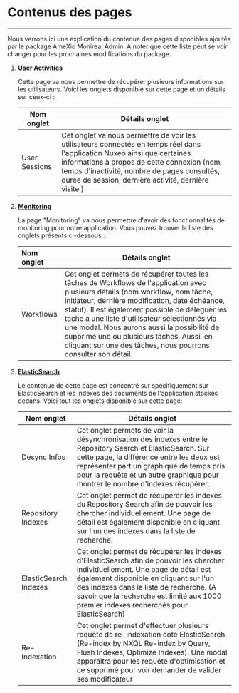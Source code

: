 # Contenus des pages

---

Nous verrons ici une explication du contenue des pages disponibles ajoutés par le package AmeXio Monireal Admin. A noter que cette liste peut se voir changer pour les prochaines modifications du package.

1. <u>**User Activities**</u>

   Cette page va nous permettre de récupérer plusieurs informations sur les utilisateurs. Voici les onglets disponible sur cette page et un détails sur ceux-ci :

   | Nom onglet    | Détails onglet                                               |
   | ------------- | ------------------------------------------------------------ |
   | User Sessions | Cet onglet va nous permettre de voir les utilisateurs connectés en temps réel dans l'application Nuxeo ainsi que certaines informations à propos de cette connexion (nom, temps d'inactivité, nombre de pages consultés, durée de session, dernière activité, dernière visite ) |

   

2. <u>**Monitoring**</u>

   La page "Monitoring" va nous permettre d'avoir des fonctionnalités de monitoring pour notre application. Vous pouvez trouver la liste des onglets présents ci-dessous :

   | Nom onglet | Détails onglet                                               |
   | :--------- | ------------------------------------------------------------ |
   | Workflows  | Cet onglet permets de récupérer toutes les tâches de Workflows de l'application avec plusieurs détails (nom workflow, nom tâche, initiateur, dernière modification, date échéance, statut). Il est également possible de déléguer les tache à une liste d'utilisateur sélectionnés via une modal. Nous aurons aussi la possibilité de supprimé une ou plusieurs tâches. Aussi, en cliquant sur une des tâches, nous pourrons consulter son détail. |

   

3. <u>**ElasticSearch**</u>

   Le contenue de cette page est concentré sur spécifiquement sur ElasticSearch et les indexes des documents de l'application stockés dedans. Voici tout les onglets disponible sur cette page:

   | Nom onglet            | Détails onglet                                               |
   | --------------------- | ------------------------------------------------------------ |
   | Desync Infos          | Cet onglet permets de voir la désynchronisation des indexes entre le Repository Search et ElasticSearch. Sur cette page, la différence entre les deux est représenter part un graphique de temps pris pour la requête et un autre graphique pour montrer le nombre d'indexes récupérer. |
   | Repository Indexes    | Cet onglet permet de récupérer les indexes du Repository Search afin de pouvoir les chercher individuellement. Une page de détail est également disponible en cliquant sur l'un des indexes dans la liste de recherche. |
   | ElasticSearch Indexes | Cet onglet permet de récupérer les indexes d'ElasticSearch afin de pouvoir les chercher individuellement. Une page de détail est également disponible en cliquant sur l'un des indexes dans la liste de recherche. (A savoir que la recherche est limité aux 1000 premier indexes recherchés pour ElasticSearch) |
   | Re-Indexation         | Cet onglet permet d'effectuer plusieurs requête de re-indexation coté ElasticSearch (Re-index by NXQL Re-index by Query, Flush Indexes, Optimize Indexes). Une modal apparaitra pour les requête d'optimisation et ce supprimé pour voir demander de valider ses modificateur |

